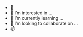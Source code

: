 - 👋 
- 👀 I’m interested in ...
- 🌱 I’m currently learning ...
- 💞️ I’m looking to collaborate on ...
- 📫
<!---
Daymedeiros/Daymedeiros is a ✨ special ✨ repository because its `README.md` (this file) appears on your GitHub profile.
You can click the Preview link to take a look at your changes.
--->
